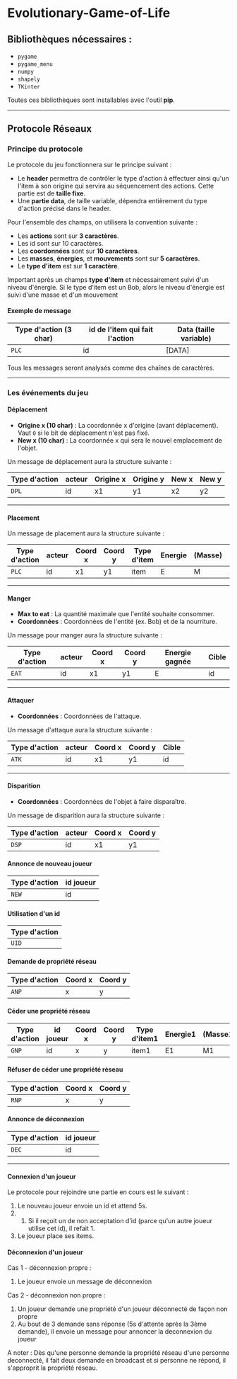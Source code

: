 # Evolutionary-Game-of-Life
 
## Bibliothèques nécessaires :
- `pygame`
- `pygame_menu`
- `numpy`
- `shapely`
- `TKinter`

Toutes ces bibliothèques sont installables avec l'outil **pip**.

---

## Protocole Réseaux

### Principe du protocole
Le protocole du jeu fonctionnera sur le principe suivant :
- Le **header** permettra de contrôler le type d'action à effectuer ainsi qu'un l'item à son origine qui servira au séquencement des actions. Cette partie est de **taille fixe**.
- Une **partie data**, de taille variable, dépendra entièrement du type d'action précisé dans le header.

Pour l'ensemble des champs, on utilisera la convention suivante :
- Les **actions** sont sur **3 caractères**.
- Les id sont sur 10 caractères.
- Les **coordonnées** sont sur **10 caractères**.
- Les **masses**, **énergies**, et **mouvements** sont sur **5 caractères**.
- Le **type d'item** est sur **1 caractère**.

Important après un champs **type d'item** et nécessairement suivi d'un niveau d'énergie.
Si le type d'item est un Bob, alors le niveau d'énergie est suivi d'une masse et d'un mouvement

#### Exemple de message

| Type d'action (3 char) | id de l'item qui fait l'action | Data (taille variable) |
|------------------------|--------------------------------|------------------------|
|        `PLC`           |               id               |          [DATA]        |

Tous les messages seront analysés comme des chaînes de caractères.

---

### Les événements du jeu

#### **Déplacement**
- **Origine x (10 char)** : La coordonnée x d'origine (avant déplacement). Vaut `0` si le bit de déplacement n'est pas fixé.
- **New x (10 char)** : La coordonnée x qui sera le nouvel emplacement de l'objet.

Un message de déplacement aura la structure suivante :

| Type d'action | acteur | Origine x | Origine y | New x | New y |
|---------------|--------|-----------|-----------|-------|-------|
|     `DPL`     |   id   |    x1     |    y1     |   x2  |   y2  |

---

#### **Placement**

Un message de placement aura la structure suivante :

| Type d'action | acteur | Coord x | Coord y | Type d'item | Energie | (Masse) | (Mouvement) |
|---------------|--------|---------|---------|-------------|---------|---------|-------------|
|      `PLC`    |   id   |    x1   |    y1   |     item    |    E    |    M    |      M      |

---

#### **Manger**
- **Max to eat** : La quantité maximale que l'entité souhaite consommer.
- **Coordonnées** : Coordonnées de l'entité (ex. Bob) et de la nourriture.

Un message pour manger aura la structure suivante :

| Type d'action | acteur | Coord x | Coord y | Energie gagnée | Cible |
|---------------|--------|---------|---------|----------------|-------|
|     `EAT`     |   id   |    x1   |    y1   |       E        |   id  |

---

#### **Attaquer**
- **Coordonnées** : Coordonnées de l'attaque.

Un message d'attaque aura la structure suivante :

| Type d'action | acteur | Coord x | Coord y | Cible |
|---------------|--------|---------|---------|-------|
|      `ATK`    |   id   |    x1   |    y1   |  id   |

---

#### **Disparition**
- **Coordonnées** : Coordonnées de l'objet à faire disparaître.

Un message de disparition aura la structure suivante :

| Type d'action | acteur  | Coord x | Coord y |
|---------------|---------|---------|---------|
|      `DSP`    |   id    |    x1   |    y1   |

#### Annonce de nouveau joueur

| Type d'action | id joueur |
|---------------|-----------|
|      `NEW`    |     id    |

#### Utilisation d'un id

| Type d'action |
|---------------|
|      `UID`    |

#### Demande de propriété réseau

| Type d'action | Coord x | Coord y |
|---------------|---------|---------|
|      `ANP`    |    x    |    y    |

#### Céder une propriété réseau
| Type d'action | id joueur | Coord x | Coord y | Type d'item1 | Energie1 | (Masse1) | (Mouvement1) | Type d'item2 | Energie2 |
|---------------|-----------|---------|---------|--------------|----------|----------|--------------|--------------|----------|
|      `GNP`    |     id    |    x    |    y    |     item1    |    E1    |    M1    |      M1      |     item2    |    E2    |

#### Réfuser de céder une propriété réseau
| Type d'action | Coord x | Coord y | 
|---------------|---------|---------|
|      `RNP`    |    x    |    y    |

#### Annonce de déconnexion
| Type d'action | id joueur |
|---------------|-----------|
|      `DEC`    |     id    | 

---

#### **Connexion d'un joueur**

Le protocole pour rejoindre une partie en cours est le suivant :

1. Le nouveau joueur envoie un id et attend 5s.
1. 1. Si il reçoit un de non acceptation d'id (parce qu'un autre joueur utilise cet id), il refait 1.
2. Le joueur place ses items.

#### **Déconnexion d'un joueur**

Cas 1 - déconnexion propre :
1. Le joueur envoie un message de déconnexion

Cas 2 - déconnexion non propre :
1. Un joueur demande une propriété d'un joueur déconnecté de façon non propre
2. Au bout de 3 demande sans réponse (5s d'attente après la 3ème demande), il envoie un message pour annoncer la deconnexion du joueur


A noter : Dès qu'une personne demande la propriété réseau d'une personne deconnecté, il fait deux demande en broadcast et si personne ne répond, il s'approprit la propriété réseau. 